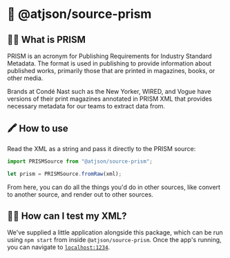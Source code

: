 # 🌈 @atjson/source-prism

## 💁‍♀️ What is PRISM

PRISM is an acronym for Publishing Requirements for Industry Standard Metadata. The format is used in publishing to provide information about published works, primarily those that are printed in magazines, books, or other media.

Brands at Condé Nast such as the New Yorker, WIRED, and Vogue have versions of their print magazines annotated in PRISM XML that provides necessary metadata for our teams to extract data from.

## 🖍 How to use

Read the XML as a string and pass it directly to the PRISM source:

```typescript
import PRISMSource from "@atjson/source-prism";

let prism = PRISMSource.fromRaw(xml);
```

From here, you can do all the things you'd do in other sources, like convert to another source, and render out to other sources.

## 🤷‍♀️ How can I test my XML?

We've supplied a little application alongside this package, which can be run using `npm start` from inside `@atjson/source-prism`. Once the app's running, you can navigate to [`localhost:1234`](http://localhost:1234).
